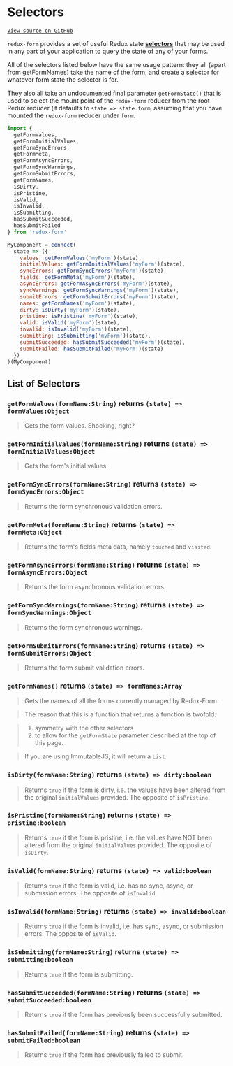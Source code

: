# Selectors

[`View source on GitHub`](https://github.com/erikras/redux-form/tree/master/src/selectors)

`redux-form` provides a set of useful Redux state
[**selectors**](http://redux.js.org/docs/recipes/ComputingDerivedData.html) that may be used in
any part of your application to query the state of any of your forms.

All of the selectors listed below have the same usage pattern: they all (apart from
getFormNames) take the name of the form, and create a selector for whatever form state
the selector is for.

They also all take an undocumented final parameter `getFormState()` that is
used to select the mount point of the `redux-form` reducer from the root Redux reducer (it
defaults to `state => state.form`, assuming that you have mounted the `redux-form` reducer under
`form`.

```js
import {
  getFormValues,
  getFormInitialValues,
  getFormSyncErrors,
  getFormMeta,
  getFormAsyncErrors,
  getFormSyncWarnings,
  getFormSubmitErrors,
  getFormNames,
  isDirty,
  isPristine,
  isValid,
  isInvalid,
  isSubmitting,
  hasSubmitSucceeded,
  hasSubmitFailed
} from 'redux-form'

MyComponent = connect(
  state => ({
    values: getFormValues('myForm')(state),
    initialValues: getFormInitialValues('myForm')(state),
    syncErrors: getFormSyncErrors('myForm')(state),
    fields: getFormMeta('myForm')(state),
    asyncErrors: getFormAsyncErrors('myForm')(state),
    syncWarnings: getFormSyncWarnings('myForm')(state),
    submitErrors: getFormSubmitErrors('myForm')(state),
    names: getFormNames('myForm')(state),
    dirty: isDirty('myForm')(state),
    pristine: isPristine('myForm')(state),
    valid: isValid('myForm')(state),
    invalid: isInvalid('myForm')(state),
    submitting: isSubmitting('myForm')(state),
    submitSucceeded: hasSubmitSucceeded('myForm')(state),
    submitFailed: hasSubmitFailed('myForm')(state)
  })
)(MyComponent)
```

## List of Selectors

### `getFormValues(formName:String)` returns `(state) => formValues:Object`

> Gets the form values. Shocking, right?

### `getFormInitialValues(formName:String)` returns `(state) => formInitialValues:Object`

> Gets the form's initial values.

### `getFormSyncErrors(formName:String)` returns `(state) => formSyncErrors:Object`

> Returns the form synchronous validation errors.

### `getFormMeta(formName:String)` returns `(state) => formMeta:Object`

> Returns the form's fields meta data, namely `touched` and `visited`.

### `getFormAsyncErrors(formName:String)` returns `(state) => formAsyncErrors:Object`

> Returns the form asynchronous validation errors.

### `getFormSyncWarnings(formName:String)` returns `(state) => formSyncWarnings:Object`

> Returns the form synchronous warnings.

### `getFormSubmitErrors(formName:String)` returns `(state) => formSubmitErrors:Object`

> Returns the form submit validation errors.

### `getFormNames()` returns `(state) => formNames:Array`

> Gets the names of all the forms currently managed by Redux-Form.

> The reason that this is a function that returns a function is twofold:

> 1. symmetry with the other selectors
> 2. to allow for the `getFormState` parameter described at the top of this page.

> If you are using ImmutableJS, it will return a `List`.

### `isDirty(formName:String)` returns `(state) => dirty:boolean`

> Returns `true` if the form is dirty, i.e. the values have been altered from the original
`initialValues` provided. The opposite of `isPristine`.

### `isPristine(formName:String)` returns `(state) => pristine:boolean`

> Returns `true` if the form is pristine, i.e. the values have NOT been altered from the original
`initialValues` provided. The opposite of `isDirty`.

### `isValid(formName:String)` returns `(state) => valid:boolean`

> Returns `true` if the form is valid, i.e. has no sync, async, or submission errors. The opposite
of `isInvalid`.

### `isInvalid(formName:String)` returns `(state) => invalid:boolean`

> Returns `true` if the form is invalid, i.e. has sync, async, or submission errors. The opposite
of `isValid`.

### `isSubmitting(formName:String)` returns `(state) => submitting:boolean`

> Returns `true` if the form is submitting.

### `hasSubmitSucceeded(formName:String)` returns `(state) => submitSucceeded:boolean`

> Returns `true` if the form has previously been successfully submitted.

### `hasSubmitFailed(formName:String)` returns `(state) => submitFailed:boolean`

> Returns `true` if the form has previously failed to submit.

